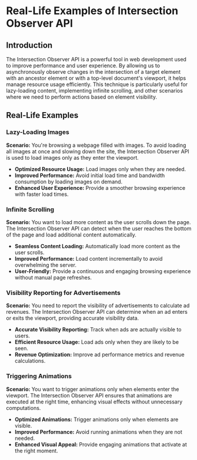 # Real-Life Examples of Intersection Observer API

## Introduction

The Intersection Observer API is a powerful tool in web development used to improve performance and user experience. By allowing us to asynchronously observe changes in the intersection of a target element with an ancestor element or with a top-level document's viewport, it helps manage resource usage efficiently. This technique is particularly useful for lazy-loading content, implementing infinite scrolling, and other scenarios where we need to perform actions based on element visibility.

## Real-Life Examples

### Lazy-Loading Images

**Scenario:**
You're browsing a webpage filled with images. To avoid loading all images at once and slowing down the site, the Intersection Observer API is used to load images only as they enter the viewport.

- **Optimized Resource Usage:** Load images only when they are needed.
- **Improved Performance:** Avoid initial load time and bandwidth consumption by loading images on demand.
- **Enhanced User Experience:** Provide a smoother browsing experience with faster load times.

### Infinite Scrolling

**Scenario:**
You want to load more content as the user scrolls down the page. The Intersection Observer API can detect when the user reaches the bottom of the page and load additional content automatically.

- **Seamless Content Loading:** Automatically load more content as the user scrolls.
- **Improved Performance:** Load content incrementally to avoid overwhelming the server.
- **User-Friendly:** Provide a continuous and engaging browsing experience without manual page refreshes.

### Visibility Reporting for Advertisements

**Scenario:**
You need to report the visibility of advertisements to calculate ad revenues. The Intersection Observer API can determine when an ad enters or exits the viewport, providing accurate visibility data.

- **Accurate Visibility Reporting:** Track when ads are actually visible to users.
- **Efficient Resource Usage:** Load ads only when they are likely to be seen.
- **Revenue Optimization:** Improve ad performance metrics and revenue calculations.

### Triggering Animations

**Scenario:**
You want to trigger animations only when elements enter the viewport. The Intersection Observer API ensures that animations are executed at the right time, enhancing visual effects without unnecessary computations.

- **Optimized Animations:** Trigger animations only when elements are visible.
- **Improved Performance:** Avoid running animations when they are not needed.
- **Enhanced Visual Appeal:** Provide engaging animations that activate at the right moment.

